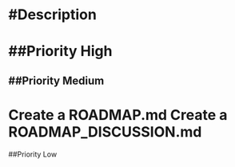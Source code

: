 #Description
=
##Priority High
=
##Priority Medium
-
Create a ROADMAP.md
Create a ROADMAP_DISCUSSION.md
=
##Priority Low
